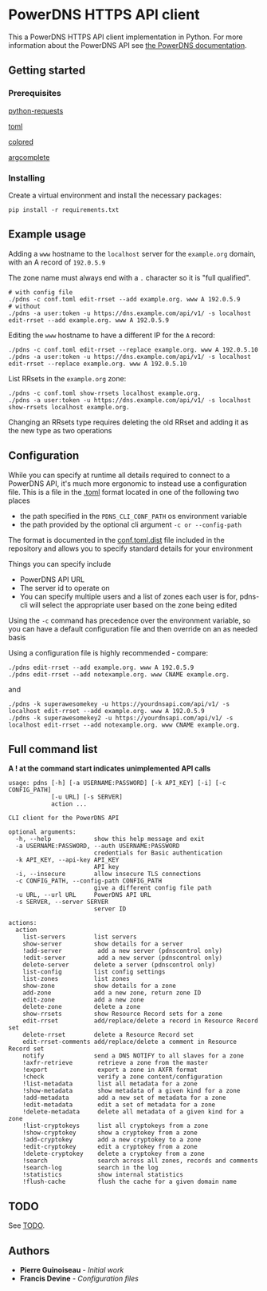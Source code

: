 # PowerDNS HTTPS API client

This a PowerDNS HTTPS API client implementation in Python. For more information about the PowerDNS API see [the PowerDNS documentation](https://doc.powerdns.com/authoritative/http-api/).

## Getting started

### Prerequisites

[python-requests](http://docs.python-requests.org/)

[toml](https://pypi.org/project/toml/0.9.2/)

[colored](https://pypi.org/project/colored/)

[argcomplete](http://argcomplete.readthedocs.io/en/latest/index.html)

### Installing

Create a virtual environment and install the necessary packages:

```
pip install -r requirements.txt
```

## Example usage

Adding a `www` hostname to the `localhost` server for the `example.org` domain, with an A record of `192.0.5.9`

The zone name must always end with a `.` character so it is "full qualified".

```
# with config file
./pdns -c conf.toml edit-rrset --add example.org. www A 192.0.5.9
# without
./pdns -a user:token -u https://dns.example.com/api/v1/ -s localhost edit-rrset --add example.org. www A 192.0.5.9
```

Editing the `www` hostname to have a different IP for the `A` record:

```
./pdns -c conf.toml edit-rrset --replace example.org. www A 192.0.5.10
./pdns -a user:token -u https://dns.example.com/api/v1/ -s localhost edit-rrset --replace example.org. www A 192.0.5.10
```

List RRsets in the `example.org` zone:

```
./pdns -c conf.toml show-rrsets localhost example.org.
./pdns -a user:token -u https://dns.example.com/api/v1/ -s localhost show-rrsets localhost example.org.
```

Changing an RRsets type requires deleting the old RRset and adding it as the new type as two operations

## Configuration

While you can specify at runtime all details required to connect to a PowerDNS API, it's much more ergonomic to instead use a configuration file. This is a file in the [.toml](https://github.com/toml-lang/toml) format located in one of the following two places

- the path specified in the `PDNS_CLI_CONF_PATH` os environment variable
- the path provided by the optional cli argument `-c or --config-path`

The format is documented in the [conf.toml.dist](https://gitlab.catalyst.net.nz/elearning/pdns-cli/blob/master/conf.toml.dist) file included in the repository and allows you to specify standard details for your environment

Things you can specify include
- PowerDNS API URL
- The server id to operate on
- You can specify multiple users and a list of zones each user is for, pdns-cli will select the appropriate user based on the zone being edited

Using the `-c` command has precedence over the environment variable, so you can have a default configuration file and then override on an as needed basis

Using a configuration file is highly recommended - compare:

```
./pdns edit-rrset --add example.org. www A 192.0.5.9
./pdns edit-rrset --add notexample.org. www CNAME example.org.
```

and

```
./pdns -k superawesomekey -u https://yourdnsapi.com/api/v1/ -s localhost edit-rrset --add example.org. www A 192.0.5.9
./pdns -k superawesomekey2 -u https://yourdnsapi.com/api/v1/ -s localhost edit-rrset --add notexample.org. www CNAME example.org.
```

## Full command list 
**A ! at the command start indicates unimplemented API calls**
```
usage: pdns [-h] [-a USERNAME:PASSWORD] [-k API_KEY] [-i] [-c CONFIG_PATH]
            [-u URL] [-s SERVER]
            action ...

CLI client for the PowerDNS API

optional arguments:
  -h, --help            show this help message and exit
  -a USERNAME:PASSWORD, --auth USERNAME:PASSWORD
                        credentials for Basic authentication
  -k API_KEY, --api-key API_KEY
                        API key
  -i, --insecure        allow insecure TLS connections
  -c CONFIG_PATH, --config-path CONFIG_PATH
                        give a different config file path
  -u URL, --url URL     PowerDNS API URL
  -s SERVER, --server SERVER
                        server ID

actions:
  action
    list-servers        list servers
    show-server         show details for a server
    !add-server          add a new server (pdnscontrol only)
    !edit-server         add a new server (pdnscontrol only)
    delete-server       delete a server (pdnscontrol only)
    list-config         list config settings
    list-zones          list zones
    show-zone           show details for a zone
    add-zone            add a new zone, return zone ID
    edit-zone           add a new zone
    delete-zone         delete a zone
    show-rrsets         show Resource Record sets for a zone
    edit-rrset          add/replace/delete a record in Resource Record set
    delete-rrset        delete a Resource Record set
    edit-rrset-comments add/replace/delete a comment in Resource Record set
    notify              send a DNS NOTIFY to all slaves for a zone
    !axfr-retrieve       retrieve a zone from the master
    !export              export a zone in AXFR format
    !check               verify a zone content/configuration
    !list-metadata       list all metadata for a zone
    !show-metadata       show metadata of a given kind for a zone
    !add-metadata        add a new set of metadata for a zone
    !edit-metadata       edit a set of metadata for a zone
    !delete-metadata     delete all metadata of a given kind for a zone
    !list-cryptokeys     list all cryptokeys from a zone
    !show-cryptokey      show a cryptokey from a zone
    !add-cryptokey       add a new cryptokey to a zone
    !edit-cryptokey      edit a cryptokey from a zone
    !delete-cryptokey    delete a cryptokey from a zone
    !search              search across all zones, records and comments
    !search-log          search in the log
    !statistics          show internal statistics
    !flush-cache         flush the cache for a given domain name
```
## TODO

See [TODO](TODO.md).

## Authors

* **Pierre Guinoiseau** - *Initial work*
* **Francis Devine** - *Configuration files*
